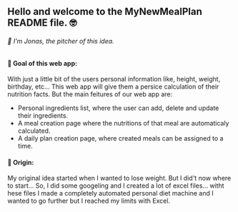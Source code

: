 <h2>Hello and welcome to the MyNewMealPlan README file. 🤓</h2>
<h6>👋 I'm Jonas, the pitcher of this idea.</h6>

<h4>🏁 Goal of this web app:</h4>
With just a little bit of the users personal information like, height, weight, birthday, etc...
This web app will give them a persice calculation of their nutrition facts.
But the main feitures of our web app are:
<ul>
  <li>Personal ingredients list, where the user can add, delete and update their ingredients.</li>
  <li>A meal creation page where the nutritions of that meal are automaticaly calculated.</li>
  <li>A daily plan creation page, where created meals can be assigned to a time.</li>
</ul>

<h4>👴 Origin:</h4>
My original idea started when I wanted to lose weight.
But I did't now where to start... So, I did some googeling and I created a lot of excel files...
witht hese files I made a completely automated personal diet machine and I wanted to go further but I reached my limits with Excel.
